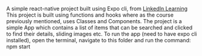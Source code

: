 A simple react-native project built using Expo cli, from <a href="https://www.linkedin.com/learning/react-native-essential-training?contextUrn=urn%3Ali%3AlyndaLearningPath%3A5a149c73498e47e9f9c70ab5">LinkedIn Learning</a>
This project is built using functions and hooks where as the course previously mentioned, uses Classes and Components.
The project is a simple App which contains a list of items that can be searched and clicked to find their details, sliding images etc.
To run the app (need to have expo cli installed), open the terminal, navigate to this folder and run the command: npm start
